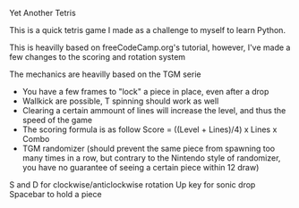 Yet Another Tetris

This is a quick tetris game I made as a challenge to myself to learn Python.

This is heavilly based on freeCodeCamp.org's tutorial, however, I've made a few changes to the scoring and rotation system

The mechanics are heavilly based on the TGM serie
- You have a few frames to "lock" a piece in place, even after a drop
- Wallkick are possible, T spinning should work as well
- Clearing a certain ammount of lines will increase the level, and thus the speed of the game
- The scoring formula is as follow
  Score = ((Level + Lines)/4) x Lines x Combo
- TGM randomizer (should prevent the same piece from spawning too many times in a row, but contrary to the Nintendo
style of randomizer, you have no guarantee of seeing a certain piece within 12 draw)

S and D for clockwise/anticlockwise rotation
Up key for sonic drop
Spacebar to hold a piece
